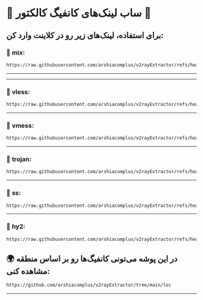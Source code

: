# 🌟 **ساب لینک‌های کانفیگ کالکتور** 🌟

برای استفاده، لینک‌های زیر رو در کلاینت وارد کن:
---

### 🔹 **mix**:
```bash
https://raw.githubusercontent.com/arshiacomplus/v2rayExtractor/refs/heads/main/mix/sub.html
```

---

---

### 🔹 **vless**:
```bash
https://raw.githubusercontent.com/arshiacomplus/v2rayExtractor/refs/heads/main/vless.html
```

---

### 🔹 **vmess**:
```bash
https://raw.githubusercontent.com/arshiacomplus/v2rayExtractor/refs/heads/main/vmess.html
```

---

### 🔹 **trojan**:
```bash
https://raw.githubusercontent.com/arshiacomplus/v2rayExtractor/refs/heads/main/trojan.html
```

---

### 🔹 **ss**:
```bash
https://raw.githubusercontent.com/arshiacomplus/v2rayExtractor/refs/heads/main/ss.html
```

---

### 🔹 **hy2**:
```bash
https://raw.githubusercontent.com/arshiacomplus/v2rayExtractor/refs/heads/main/hy2.html
```



## 🌍 **در این پوشه می‌تونی کانفیگ‌ها رو بر اساس منطقه مشاهده کنی:**

```bash
https://github.com/arshiacomplus/v2rayExtractor/tree/main/loc
```

---
